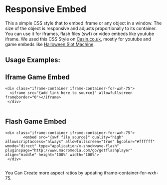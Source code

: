 # Responsive Embed
This a simple CSS style that to embed iframe or any object in a window. The size of the object is responsive and adjusts proportionally to its container.
You can use it for iframes, flash files (swf) or video embeds like youtube iframe.
We used this CSS Style on <a href="https://www.casin.co.uk/">Casin.co.uk</a>, mostly for youtube and game embeds like <a href="https://www.casin.co.uk/halloween.html">Halloween Slot Machine</a>.

## Usage Examples: 

## Iframe Game Embed
  
  ```
  <div class="iframe-container iframe-container-for-wxh-75">
    <iframe src="{add link here to source}" allowfullscreen frameborder="0"></iframe> 
   </div>
   
  ```
## Flash Game Embed
  
  ```
  <div class="iframe-container iframe-container-for-wxh-75">
          <embed src="{swf file source}" quality="high" allowscriptaccess="always" allowfullscreen="true" bgcolor="#ffffff" wmode="direct" type="application/x-shockwave-flash" pluginspage="http://www.macromedia.com/go/getflashplayer" align="middle" height="100%" width="100%">
   </div>   
   
   ```
   
You Can Create more aspect ratios by updating iframe-container-for-wxh-75.
